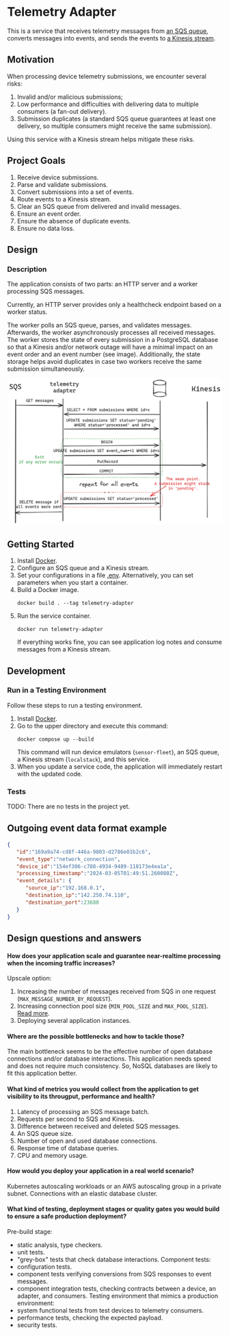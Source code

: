 # Telemetry Adapter
This is a service that receives telemetry messages from [an SQS queue](https://docs.aws.amazon.com/sqs/), 
converts messages into events, and sends the events to [a Kinesis stream](https://docs.aws.amazon.com/kinesis/).

## Motivation
When processing device telemetry submissions, we encounter several risks:
1. Invalid and/or malicious submissions;
2. Low performance and difficulties with delivering data to multiple consumers 
(a fan-out delivery).
3. Submission duplicates (a standard SQS queue guarantees at least one delivery, 
so multiple consumers might receive the same submission).

Using this service with a Kinesis stream helps mitigate these risks.

## Project Goals
1. Receive device submissions.
2. Parse and validate submissions.
3. Convert submissions into a set of events.
4. Route events to a Kinesis stream.
5. Clear an SQS queue from delivered and invalid messages. 
6. Ensure an event order.
7. Ensure the absence of duplicate events.
8. Ensure no data loss.

## Design
### Description
The application consists of two parts: an HTTP server and a worker processing
SQS messages. 

Currently, an HTTP server provides only a healthcheck endpoint
based on a worker status.

The worker polls an SQS queue, parses, and validates messages. Afterwards,
the worker asynchronously processes all received messages. The worker stores the state
of every submission in a PostgreSQL database so that a Kinesis and/or network
outage will have a minimal impact on an event order and an event number (see image). 
Additionally, the state storage helps avoid duplicates in case two workers receive 
the same submission simultaneously.

![telemetry-adapter.png](telemetry-adapter.png)

## Getting Started
1. Install [Docker](https://docs.docker.com/get-docker/).
2. Configure an SQS queue and a Kinesis stream.
3. Set your configurations in a file [.env](.env). 
Alternatively, you can set parameters when you start a container.
4. Build a Docker image.
   ```shell
   docker build . --tag telemetry-adapter
   ```
5. Run the service container.
   ```shell
   docker run telemetry-adapter
   ```
   If everything works fine, you can see application log notes and 
   consume messages from a Kinesis stream.

## Development
### Run in a Testing Environment
Follow these steps to run a testing environment.
1. Install [Docker](https://docs.docker.com/get-docker/).
2. Go to the upper directory and execute this command:
    ```shell
    docker compose up --build
    ```
   This command will run device emulators (`sensor-fleet`), an SQS queue,
   a Kinesis stream (`localstack`), and this service.
3. When you update a service code, the application will immediately restart with
the updated code.

### Tests
TODO: There are no tests in the project yet.

## Outgoing event data format example
```json
{
   "id":"169a9a74-cd8f-446a-9803-d2786e01b2c6",
   "event_type":"network_connection",
   "device_id":"154ef306-c788-4934-9489-118173e4ea1a",
   "processing_timestamp":"2024-03-05T01:49:51.260080Z",
   "event_details": {
      "source_ip":"192.168.0.1",
      "destination_ip":"142.250.74.110",
      "destination_port":23680
   }
}
```

## Design questions and answers
#### How does your application scale and guarantee near-realtime processing when the incoming traffic increases?

Upscale option:
1. Increasing the number of messages received from SQS in one request (`MAX_MESSAGE_NUMBER_BY_REQUEST`).
2. Increasing connection pool size (`MIN_POOL_SIZE` and `MAX_POOL_SIZE`). 
[Read more](https://www.psycopg.org/psycopg3/docs/advanced/pool.html#what-s-the-right-size-for-the-pool).
3. Deploying several application instances.

#### Where are the possible bottlenecks and how to tackle those?
The main bottleneck seems to be the effective number of open database connections 
and/or database interactions. 
This application needs speed and does not require much consistency. 
So, NoSQL databases are likely to fit this application better.

#### What kind of metrics you would collect from the application to get visibility to its througput, performance and health?
1. Latency of processing an SQS message batch.
2. Requests per second to SQS and Kinesis.
3. Difference between received and deleted SQS messages.
4. An SQS queue size.
5. Number of open and used database connections.
6. Response time of database queries.
7. CPU and memory usage.

#### How would you deploy your application in a real world scenario?
Kubernetes autoscaling workloads or an AWS autoscaling group in a private subnet.
Connections with an elastic database cluster.

#### What kind of testing, deployment stages or quality gates you would build to ensure a safe production deployment?
Pre-build stage:
- static analysis, type checkers.
- unit tests.
- "grey-box" tests that check database interactions.
Component tests:
- configuration tests.
- component tests verifying conversions from SQS responses to event messages.
- component integration tests, checking contracts between a device, an adapter, and consumers.
Testing environment that mimics a production environment:
- system functional tests from test devices to telemetry consumers.
- performance tests, checking the expected payload.
- security tests.
